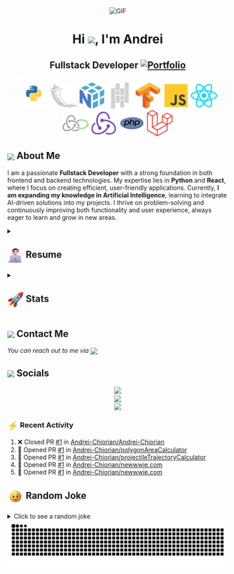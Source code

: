 <div align="center">
 <img alt="GIF" src="https://andreiwebdevelopment.es/img/logo-new.png" width="310" />
</div>

<h1 align="center">Hi <img src="https://i.gifer.com/4SHX.gif" width="28px"/>, I'm Andrei</h1>

<h2 align="center"> 
  Fullstack Developer
  <a href="https://andreiwebdevelopment.es/" target="_blank">
    <img src="https://img.shields.io/badge/AWD-Portfolio-543DE0?style=for-the-badge&logo=https://andreiwebdevelopment.es/img/logo-new.png&logoColor=white" alt="Portfolio" style="height:22px;">
  </a>
</h2>


<div align="center">
 <img alt="GIF" src="https://github.com/Andrei-Chiorian/Andrei-Chiorian/blob/7b25906d83257cfb8631794da84ace5d2a862c9d/blob/main/icons/python.svg" width="70" />
 <img alt="GIF" src="https://github.com/Andrei-Chiorian/Andrei-Chiorian/blob/56b54f10b4a44072e96a190fafb8aacc4267afd6/blob/main/icons/flask.svg" width="60" />
 <img alt="GIF" src="https://github.com/Andrei-Chiorian/Andrei-Chiorian/blob/7b25906d83257cfb8631794da84ace5d2a862c9d/blob/main/icons/numpy.svg" width="60" />
 <img alt="GIF" src="https://github.com/Andrei-Chiorian/Andrei-Chiorian/blob/56b54f10b4a44072e96a190fafb8aacc4267afd6/blob/main/icons/pandas.svg" width="60" />
 <img alt="GIF" src="https://github.com/Andrei-Chiorian/Andrei-Chiorian/blob/7b25906d83257cfb8631794da84ace5d2a862c9d/blob/main/icons/tensorflow.svg" width="60" />
 <img alt="GIF" src="https://github.com/Andrei-Chiorian/Andrei-Chiorian/blob/7b25906d83257cfb8631794da84ace5d2a862c9d/blob/main/icons/js.svg" width="60" />
 <img alt="GIF" src="https://github.com/Andrei-Chiorian/Andrei-Chiorian/blob/7b25906d83257cfb8631794da84ace5d2a862c9d/blob/main/icons/react.svg" width="60" />
 <img alt="GIF" src="https://github.com/Andrei-Chiorian/Andrei-Chiorian/blob/7b25906d83257cfb8631794da84ace5d2a862c9d/blob/main/icons/redux-saga.svg" width="60" />
 <img alt="GIF" src="https://github.com/Andrei-Chiorian/Andrei-Chiorian/blob/7b25906d83257cfb8631794da84ace5d2a862c9d/blob/main/icons/redux.svg" width="60" />
 <img alt="GIF" src="https://github.com/Andrei-Chiorian/Andrei-Chiorian/blob/11b3760716992b7e02988fc17207e17bd59f8095/blob/main/icons/php.svg" width="60" />
 <img alt="GIF" src="https://github.com/Andrei-Chiorian/Andrei-Chiorian/blob/11b3760716992b7e02988fc17207e17bd59f8095/blob/main/icons/laravel.svg" width="60" />
</div>

## <img align ='center' src="https://i.giphy.com/media/v1.Y2lkPTc5MGI3NjExdjh2dDM4bDhyYzM5NmppaHJ6dG56Mmh3bTkyanFkdWRvZ3R1cGoycSZlcD12MV9pbnRlcm5hbF9naWZfYnlfaWQmY3Q9ZQ/LOnt6uqjD9OexmQJRB/giphy.gif" width="37" /> About Me

I am a passionate **Fullstack Developer** with a strong foundation in both frontend and backend technologies. My expertise lies in **Python** and **React**, where I focus on creating efficient, user-friendly applications. Currently, **I am expanding my knowledge in Artificial Intelligence**, learning to integrate AI-driven solutions into my projects. I thrive on problem-solving and continuously improving both functionality and user experience, always eager to learn and grow in new areas.

<details>
    <summary>
       <h2> 
         <img align="center" src="https://github.com/Andrei-Chiorian/Andrei-Chiorian/blob/0db0e15ceeb4ae669e3520d0301ca8e1d4c6574b/blob/main/icons/about.png" width="37" /> 
       Resume
       </h2>
   </summary>



## <img align ='center' src="https://github.com/Andrei-Chiorian/Andrei-Chiorian/blob/2e427a5c79d477f3b1f81b3a4689ae595d018342/blob/main/icons/academics.gif" width="37" /> Academics 
<span><img src="https://img.shields.io/badge/FPII-Alfonso X El Sabio-1877F2?style=for-the-badge"></span>
<span><img src="https://img.shields.io/badge/GPA-8.39/10-EFEEE9?style=for-the-badge"></span>



## <img align ='center' src="https://github.com/Andrei-Chiorian/Andrei-Chiorian/blob/2e427a5c79d477f3b1f81b3a4689ae595d018342/blob/main/icons/experience.gif" width="37" /> Tech Experience


- **Full Stack Developer** at Sports Innovation Academy (Remote) | Apr 2023 - Oct 2024
    - Design and implementation of the database using MySQL.
    - Creation of a REST API with Python and Flask, employing the blueprint architecture and the DAO (Data Access Object) pattern for data management.
    - Development of the frontend with React.js, utilizing Redux and Redux-Saga for advanced state management and handling asynchronicity.
    - Parallel maintenance of a WordPress website, including the creation of custom PHP functions for user management.

- **Full Stack Developer** at Freelance (Remote) | Jan 2024 - Oct 2024
    - Collaborating with Eduardo Neila Calzado on the development of "Roommates," an app designed to simplify task and shopping management in shared living spaces.
    - Building the backend using Python and Flask.
    - Developing the frontend with React Native.
    - Automating processes like expense splitting, household task organization, and shopping tracking to improve roommate relationships and financial management.
    - Excited to contribute to the project from its early stages to full implementation, with the goal of making "Roommates" a valuable tool for those living in shared spaces.


  

## <img align ='center' src="https://github.com/Andrei-Chiorian/Andrei-Chiorian/blob/2e427a5c79d477f3b1f81b3a4689ae595d018342/blob/main/icons/techstack.gif" width="37" /> Tech Stack
    
#### Languages
![Python](https://img.shields.io/badge/python-3670A0?style=for-the-badge&logo=python&logoColor=ffdd54)
![Java](https://img.shields.io/badge/java-%23ED8B00.svg?style=for-the-badge&logo=java&logoColor=white)
![JavaScript](https://img.shields.io/badge/javascript-%23323330.svg?style=for-the-badge&logo=javascript&logoColor=%23F7DF1E)
![PHP](https://img.shields.io/badge/react-%2320232a.svg?style=for-the-badge&logo=php&logoColor=%2361DAFB) 
![CSS3](https://img.shields.io/badge/css3-%231572B6.svg?style=for-the-badge&logo=css3&logoColor=white) 
![HTML5](https://img.shields.io/badge/html5-%23E34F26.svg?style=for-the-badge&logo=html5&logoColor=white)    

#### Libraries/Frameworks
![MongoDB](https://img.shields.io/badge/MongoDB-%234ea94b.svg?style=for-the-badge&logo=mongodb&logoColor=white) 
![MySQL](https://img.shields.io/badge/mysql-%2300f.svg?style=for-the-badge&logo=mysql&logoColor=white) 
![Bootstrap](https://img.shields.io/badge/bootstrap-%23563D7C.svg?style=for-the-badge&logo=bootstrap&logoColor=white)
![TailwindCSS](https://img.shields.io/badge/tailwindcss-%2338B2AC.svg?style=for-the-badge&logo=tailwind-css&logoColor=white)  
![React](https://img.shields.io/badge/react-%2320232a.svg?style=for-the-badge&logo=react&logoColor=%2361DAFB)
![Flask](https://img.shields.io/badge/react-%2320232a.svg?style=for-the-badge&logo=flask&logoColor=%2361DAFB)
![Tensorflow](https://img.shields.io/badge/tensorflow-%23563D7C.svg?style=for-the-badge&logo=tensorflow&logoColor=%2361DAFB)
![Numpy](https://img.shields.io/badge/numpy-%234ea94b.svg?style=for-the-badge&logo=numpy&logoColor=%2361DAFB)
![Pandas](https://img.shields.io/badge/pandas-%2320232a.svg?style=for-the-badge&logo=pandas&logoColor=%2361DAFB)

#### Deployment
![AWS](https://img.shields.io/badge/AWS-%23FF9900.svg?style=for-the-badge&logo=amazonwebservices&logoColor=white) 
![Netlify](https://img.shields.io/badge/netlify-%23000000.svg?style=for-the-badge&logo=netlify&logoColor=#00C7B7) 
![Heroku](https://img.shields.io/badge/heroku-%23430098.svg?style=for-the-badge&logo=heroku&logoColor=white) 
![Vercel](https://img.shields.io/badge/vercel-%23000000.svg?style=for-the-badge&logo=vercel&logoColor=white)

 #### Tools
![Arduino](https://img.shields.io/badge/-Arduino-00979D?style=for-the-badge&logo=Arduino&logoColor=white)
![VSCode](https://img.shields.io/badge/vscode-%23ED8B00.svg?style=for-the-badge&logo=vscode&logoColor=white)
![PyCharm](https://img.shields.io/badge/pycharm-%231572B6.svg?style=for-the-badge&logo=pycharm&logoColor=white)
![Figma](https://img.shields.io/badge/figma-%23F24E1E.svg?style=for-the-badge&logo=figma&logoColor=white)   


</details>
 
<details>
<summary><h2> <img align="center" src="https://github.com/Andrei-Chiorian/Andrei-Chiorian/blob/2e427a5c79d477f3b1f81b3a4689ae595d018342/blob/main/icons/stats.gif" width="37"/> Stats</h2></summary> 

![](https://github-readme-stats.vercel.app/api?username=Andrei-Chiorian&theme=tokyonight&hide_border=false&include_all_commits=true&count_private=true)<br/>
![](https://github-readme-streak-stats.herokuapp.com/?user=Andrei-Chiorian&theme=tokyonight&hide_border=false)<br/>
![](https://github-readme-stats.vercel.app/api/top-langs/?username=Andrei-Chiorian&theme=tokyonight&hide_border=false&include_all_commits=true&count_private=false&layout=compact)
<br/>

![](https://github-readme-activity-graph.vercel.app/graph?username=Andrei-Chiorian&theme=tokyo-night)
   
</details>

<div>

## <img align ='center' src="https://github.com/Andrei-Chiorian/Andrei-Chiorian/blob/main/icons/Contact.gif" width="37" /> Contact Me
<p>
    <i>You can reach out to me via</i>
    <a href="mailto:achiorian23@yahoo.com">
    <img align="center" src="https://i.gifer.com/GeSE.gif" width="100"/>
    </a>
</p>
</div>
<div>

## <img align ='center' src="https://i.giphy.com/media/v1.Y2lkPTc5MGI3NjExaGtqdDdwN2oyNWJ4czlncHBkamJxaHcxYmVmcXY3a3I3MjRmYjBrbCZlcD12MV9pbnRlcm5hbF9naWZfYnlfaWQmY3Q9ZQ/kmUvauX8TMWg0OsqKW/giphy.gif" width="37" /> Socials

<div style="display: flex; flex-direction: column; justify-content: center; align-items: center; ">
  <a href="https://github.com/ParthJohri">
    <img align="center" src="https://github.com/Andrei-Chiorian/Andrei-Chiorian/blob/readME/icons/Github.gif" width="70"/>
  </a>
  <a href="https://linkedin.com/in/parthjohri07">
    <img align="center" src="https://github.com/ParthJohri/ParthJohri/blob/readME/icons/Linkedin.gif" width="70"/>
  </a>
  <a href="https://www.quora.com/profile/Parth-Johri-6">
    <img align="center" src="https://github.com/ParthJohri/ParthJohri/blob/readME/icons/Quora.gif" width="70"/>
  </a>
</div>  
</div>

### <img align="center" src="https://github.com/Andrei-Chiorian/Andrei-Chiorian/blob/016aaec567e41f2fa9ca260f9fed63d2a6c8a3ad/blob/main/icons/activity.gif"  width="25"/> Recent Activity

<!--START_SECTION:activity-->
1. ❌ Closed PR [#1](https://github.com/Andrei-Chiorian/Andrei-Chiorian/pull/1) in [Andrei-Chiorian/Andrei-Chiorian](https://github.com/Andrei-Chiorian/Andrei-Chiorian)
2. 💪 Opened PR [#1](https://github.com/Andrei-Chiorian/Andrei-Chiorian/pull/1) in [Andrei-Chiorian/polygonAreaCalculator](https://github.com/ParthJohri/ParthJohri)
3. 💪 Opened PR [#1](https://github.com/Andrei-Chiorian/Andrei-Chiorian/pull/1) in [Andrei-Chiorian/projectileTrajectoryCalculator](https://github.com/newwwie/newwwie.com)
4. 💪 Opened PR [#1](https://github.com/newwwie/newwwie.com/pull/128) in [Andrei-Chiorian/newwwie.com](https://github.com/newwwie/newwwie.com)
5. 💪 Opened PR [#1](https://github.com/newwwie/newwwie.com/issues/126#issuecomment-2242632304) in [Andrei-Chiorian/newwwie.com](https://github.com/newwwie/newwwie.com)
<!--END_SECTION:activity-->


## <img align ='center' src='https://github.com/Andrei-Chiorian/Andrei-Chiorian/blob/785c78033a3d7e1181485a4ec7a0aad6ccbfb1cf/blob/main/icons/joke.gif' width ='37' /> Random Joke 

<details>
  <summary>Click to see a random joke</summary>
  <div align="center">
   
  ![Jokes Card](https://readme-jokes.vercel.app/api?theme=halloween)
  
  </div>
</details>

<div align="center">
  <picture>
    <source media="(prefers-color-scheme: dark)" srcset="https://github.com/ParthJohri/ParthJohri/blob/output/github-contribution-grid-snake-dark.svg">
    <source media="(prefers-color-scheme: light)" srcset="https://github.com/ParthJohri/ParthJohri/blob/output/github-contribution-grid-snake.svg">
    <img alt="github contribution grid snake animation" src="https://github.com/ParthJohri/ParthJohri/blob/output/github-contribution-grid-snake.svg">
  </picture>
</div>